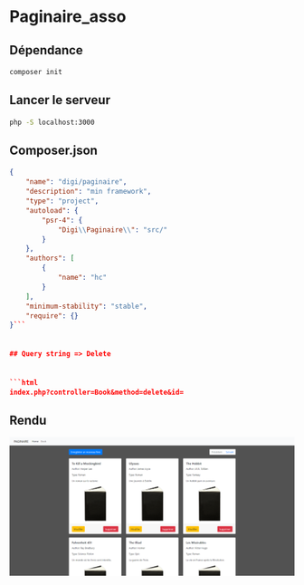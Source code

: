 # Paginaire_asso

## Dépendance

```bash
composer init
```

## Lancer le serveur

```bash
php -S localhost:3000
```

## Composer.json

```json
{
    "name": "digi/paginaire",
    "description": "min framework",
    "type": "project",
    "autoload": {
        "psr-4": {
            "Digi\\Paginaire\\": "src/"
        }
    },
    "authors": [
        {
            "name": "hc"
        }
    ],
    "minimum-stability": "stable",
    "require": {}
}```


## Query string => Delete


```html
index.php?controller=Book&method=delete&id=
```

## Rendu

![Rendu](/asset/img/display_paginaire.png)

